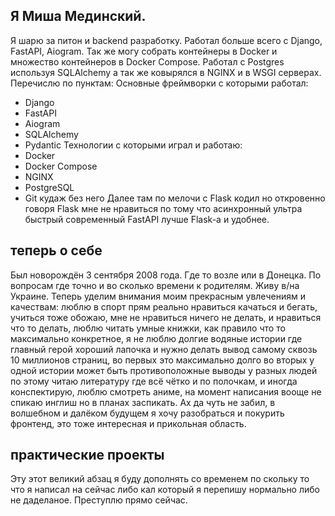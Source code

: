  ## Я Миша Мединский.
 Я шарю за питон и backend разработку. Работал больше всего с Django, FastAPI, Aiogram. Так же могу собрать контейнеры в Docker и множество контейнеров в Docker Compose. Работал с Postgres используя SQLAlchemy а так же ковырялся в NGINX и в WSGI серверах. Перечислю по пунктам:
Основные фреймворки с которыми работал:
- Django
- FastAPI
- Aiogram
- SQLAlchemy
- Pydantic
Технологии с которыми играл и работаю:
- Docker
- Docker Compose
- NGINX
- PostgreSQL
- Git кудаж без него
Далее там по мелочи с Flask кодил но откровенно говоря Flask мне не нравиться по тому что асинхронный ультра быстрый современный FastAPI лучше Flask-а и удобнее. 

## теперь о себе
Был новорождён 3 сентября 2008 года. Где то возле или в Донецка. По вопросам где точно и во сколько времени к родителям. Живу в/на Украине. Теперь уделим внимания моим прекрасным увлечениям и качествам: люблю в спорт прям реально нравиться качаться и бегать, учиться тоже обожаю, мне не нравиться ничего не делать, и нравиться что то делать, люблю читать умные книжки, как правило что то максимально конкретное, я не люблю долгие водяные истории где главный герой хороший лапочка и нужно делать вывод самому сквозь 10 миллионов страниц, во первых это максимально долго во вторых у одной истории может быть противоположные выводы у разных людей по этому читаю литературу где всё чётко и по полочкам, и иногда конспектирую, люблю смотреть аниме, на момент написания вооще не спикаю инглиш но в планах заспикать. Ах да чуть не забил, в волшебном и далёком будущем я хочу разобраться и покурить фронтенд, это тоже интересная и прикольная область.

## практические проекты
Эту этот великий абзац я буду дополнять со временем по скольку то что я написал на сейчас либо кал который я перепишу нормально либо не даделаное. Преступлю прямо сейчас.

